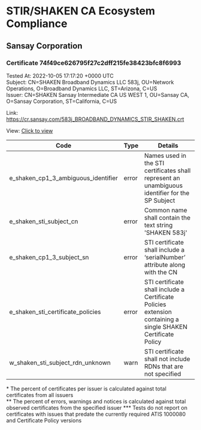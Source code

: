 # STIR/SHAKEN CA Ecosystem Compliance
## Sansay Corporation

### Certificate 74f49ce626795f27c2dff215fe38423bfc8f6993
Tested At: 2022-10-05 17:17:20 +0000 UTC\
Subject: CN=SHAKEN Broadband Dynamics LLC 583j, OU=Network Operations, O=Broadband Dynamics LLC, ST=Arizona, C=US\
Issuer: CN=SHAKEN Sansay Intermediate CA US WEST 1, OU=Sansay CA, O=Sansay Corporation, ST=California, C=US

Link: https://cr.sansay.com/583j_BROADBAND_DYNAMICS_STIR_SHAKEN.crt

View: [Click to view](https://understandingwebpki.com/?cert=MIIDnTCCA0OgAwIBAgIUQpx8cHEeOCDwuOHerm%2FzJiJkTNswCgYIKoZIzj0EAwIwgYUxCzAJBgNVBAYTAlVTMRMwEQYDVQQIDApDYWxpZm9ybmlhMRswGQYDVQQKDBJTYW5zYXkgQ29ycG9yYXRpb24xEjAQBgNVBAsMCVNhbnNheSBDQTEwMC4GA1UEAwwnU0hBS0VOIFNhbnNheSBJbnRlcm1lZGlhdGUgQ0EgVVMgV0VTVCAxMB4XDTIyMTAwNTE1MTcxOFoXDTIyMTEwNTE1MTcxOFowgYoxCzAJBgNVBAYTAlVTMRAwDgYDVQQIDAdBcml6b25hMR8wHQYDVQQKDBZCcm9hZGJhbmQgRHluYW1pY3MgTExDMRswGQYDVQQLDBJOZXR3b3JrIE9wZXJhdGlvbnMxKzApBgNVBAMMIlNIQUtFTiBCcm9hZGJhbmQgRHluYW1pY3MgTExDIDU4M2owWTATBgcqhkjOPQIBBggqhkjOPQMBBwNCAAQa%2BkrvsTqc2Zvkhvf7Rq0FzWu85RTSP8drlJdy%2FFz%2FWI1pCkOHGvoK7xsPDhTZZB0avi892aK02iucqxhnSq2No4IBiDCCAYQwFgYIKwYBBQUHARoECjAIoAYWBDU4M2owFwYDVR0gBBAwDjAMBgpghkgBhv8JAQEBMB0GA1UdDgQWBBSJgdEFQOWqTxHwuwLUlpA%2Bh1bm3zCBygYDVR0jBIHCMIG%2FgBSs05P1Q0PMCr5FWBcTfZJ83MMBRqGBkKSBjTCBijELMAkGA1UEBhMCVVMxEzARBgNVBAgMCkNhbGlmb3JuaWExEjAQBgNVBAcMCVNhbiBEaWVnbzEbMBkGA1UECgwSU2Fuc2F5IENvcnBvcmF0aW9uMRIwEAYDVQQLDAlTYW5zYXkgQ0ExITAfBgNVBAMMGFNIQUtFTiBTYW5zYXkgUm9vdCBDQSBVU4IUFLVfOAX18HsTtfiw3u0g8lFwPpwwRwYDVR0fBEAwPjA8oDqgOIY2aHR0cHM6Ly9hdXRoZW50aWNhdGUtYXBpLmljb25lY3Rpdi5jb20vZG93bmxvYWQvdjEvY3JsMAwGA1UdEwEB%2FwQCMAAwDgYDVR0PAQH%2FBAQDAgeAMAoGCCqGSM49BAMCA0gAMEUCIQCutZNKXx5h%2Bc4L60zF7AHrycwO86kdzXrzPuIe3ylW2AIgCOXSmp2M91IYXFbhb%2By3wNxzq4EwgbRWlrUQOC7LUxU%3D)


| Code | Type | Details |
|------|------|---------|
| e_shaken_cp1_3_ambiguous_identifier | error | Names used in the STI certificates shall represent an unambiguous identifier for the SP Subject |
| e_shaken_sti_subject_cn | error | Common name shall contain the text string 'SHAKEN 583j' |
| e_shaken_cp1_3_subject_sn | error | STI certificate shall include a ‘serialNumber’ attribute along with the CN |
| e_shaken_sti_certificate_policies | error | STI certificate shall include a Certificate Policies extension containing a single SHAKEN Certificate Policy |
| w_shaken_sti_subject_rdn_unknown | warn | STI certificate shall not include RDNs that are not specified |

\* The percent of certificates per issuer is calculated against total certificates from all issuers\
\*\* The percent of errors, warnings and notices is calculated against total observed certificates from the specified issuer
\*\*\* Tests do not report on certificates with issues that predate the currently required ATIS 1000080 and Certificate Policy versions
